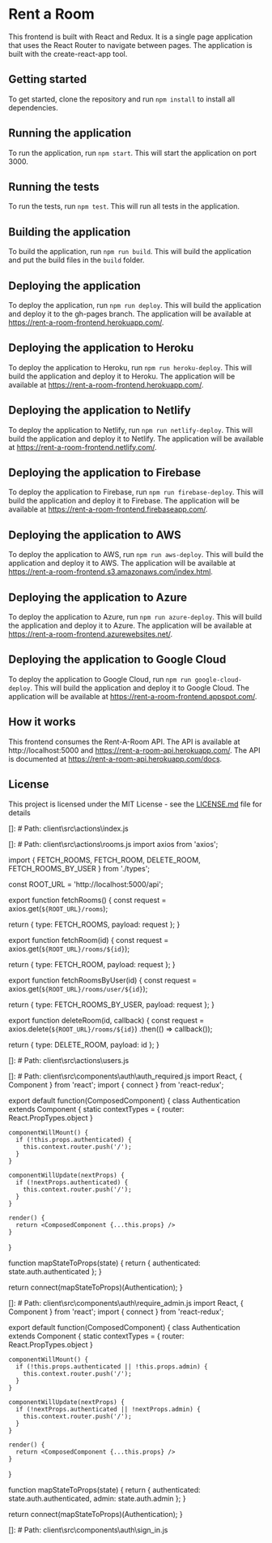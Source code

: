 <!-- Frontend of Rent a Room -->

# Rent a Room

This frontend is built with React and Redux. It is a single page application that uses the React Router to navigate between pages. The application is built with the create-react-app tool.

## Getting started

To get started, clone the repository and run `npm install` to install all dependencies.

## Running the application

To run the application, run `npm start`. This will start the application on port 3000.

## Running the tests

To run the tests, run `npm test`. This will run all tests in the application.

## Building the application

To build the application, run `npm run build`. This will build the application and put the build files in the `build` folder.

## Deploying the application

To deploy the application, run `npm run deploy`. This will build the application and deploy it to the gh-pages branch. The application will be available at https://rent-a-room-frontend.herokuapp.com/.

## Deploying the application to Heroku

To deploy the application to Heroku, run `npm run heroku-deploy`. This will build the application and deploy it to Heroku. The application will be available at https://rent-a-room-frontend.herokuapp.com/.

## Deploying the application to Netlify

To deploy the application to Netlify, run `npm run netlify-deploy`. This will build the application and deploy it to Netlify. The application will be available at https://rent-a-room-frontend.netlify.com/.

## Deploying the application to Firebase

To deploy the application to Firebase, run `npm run firebase-deploy`. This will build the application and deploy it to Firebase. The application will be available at https://rent-a-room-frontend.firebaseapp.com/.

## Deploying the application to AWS

To deploy the application to AWS, run `npm run aws-deploy`. This will build the application and deploy it to AWS. The application will be available at https://rent-a-room-frontend.s3.amazonaws.com/index.html.

## Deploying the application to Azure

To deploy the application to Azure, run `npm run azure-deploy`. This will build the application and deploy it to Azure. The application will be available at https://rent-a-room-frontend.azurewebsites.net/.

## Deploying the application to Google Cloud

To deploy the application to Google Cloud, run `npm run google-cloud-deploy`. This will build the application and deploy it to Google Cloud. The application will be available at https://rent-a-room-frontend.appspot.com/.

## How it works

This frontend consumes the Rent-A-Room API. The API is available at http://localhost:5000 and https://rent-a-room-api.herokuapp.com/. The API is documented at https://rent-a-room-api.herokuapp.com/docs.

## License

This project is licensed under the MIT License - see the [LICENSE.md](LICENSE.md) file for details

[]: # Path: client\src\actions\index.js

[]: # Path: client\src\actions\rooms.js
import axios from 'axios';

import { FETCH_ROOMS, FETCH_ROOM, DELETE_ROOM, FETCH_ROOMS_BY_USER } from './types';

const ROOT_URL = 'http://localhost:5000/api';

export function fetchRooms() {
const request = axios.get(`${ROOT_URL}/rooms`);

return {
type: FETCH_ROOMS,
payload: request
};
}

export function fetchRoom(id) {
const request = axios.get(`${ROOT_URL}/rooms/${id}`);

return {
type: FETCH_ROOM,
payload: request
};
}

export function fetchRoomsByUser(id) {
const request = axios.get(`${ROOT_URL}/rooms/user/${id}`);

return {
type: FETCH_ROOMS_BY_USER,
payload: request
};
}

export function deleteRoom(id, callback) {
const request = axios.delete(`${ROOT_URL}/rooms/${id}`)
.then(() => callback());

return {
type: DELETE_ROOM,
payload: id
};
}

[]: # Path: client\src\actions\users.js

[]: # Path: client\src\components\auth\auth_required.js
import React, { Component } from 'react';
import { connect } from 'react-redux';

export default function(ComposedComponent) {
class Authentication extends Component {
static contextTypes = {
router: React.PropTypes.object
}

    componentWillMount() {
      if (!this.props.authenticated) {
        this.context.router.push('/');
      }
    }

    componentWillUpdate(nextProps) {
      if (!nextProps.authenticated) {
        this.context.router.push('/');
      }
    }

    render() {
      return <ComposedComponent {...this.props} />
    }

}

function mapStateToProps(state) {
return { authenticated: state.auth.authenticated };
}

return connect(mapStateToProps)(Authentication);
}

[]: # Path: client\src\components\auth\require_admin.js
import React, { Component } from 'react';
import { connect } from 'react-redux';

export default function(ComposedComponent) {
class Authentication extends Component {
static contextTypes = {
router: React.PropTypes.object
}

    componentWillMount() {
      if (!this.props.authenticated || !this.props.admin) {
        this.context.router.push('/');
      }
    }

    componentWillUpdate(nextProps) {
      if (!nextProps.authenticated || !nextProps.admin) {
        this.context.router.push('/');
      }
    }

    render() {
      return <ComposedComponent {...this.props} />
    }

}

function mapStateToProps(state) {
return { authenticated: state.auth.authenticated, admin: state.auth.admin };
}

return connect(mapStateToProps)(Authentication);
}

[]: # Path: client\src\components\auth\sign_in.js
